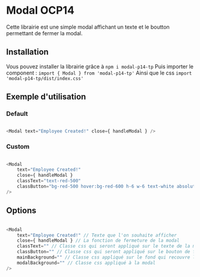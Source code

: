 # Modal OCP14

Cette librairie est une simple modal affichant un texte et le boutton permettant de fermer la modal.

## Installation 

Vous pouvez installer la librairie grâce à `npm i modal-p14-tp`
Puis importer le component : `import { Modal } from 'modal-p14-tp'`
Ainsi que le css `import 'modal-p14-tp/dist/index.css'`

## Exemple d'utilisation

### Default
```js

<Modal text="Employee Created!" close={ handleModal } />

```

### Custom
```js

<Modal 
	text="Employee Created!" 
	close={ handleModal }
	classText="text-red-500"
	classButton="bg-red-500 hover:bg-red-600 h-6 w-6 text-white absolute -top-2 -right-2 rounded-full p-2"
/>

```

## Options
```js

<Modal 
	text="Employee Created!" // Texte que l'on souhaite afficher
	close={ handleModal } // La fonction de fermeture de la modal
	classText="" // Classe css qui seront appliqué sur le texte de la modal
	classButton="" // Classe css qui seront appliqué sur le bouton de fermeture de la modal
	mainBackground="" // Classe css appliqué sur le fond qui recouvre le site
	modalBackground="" // Classe css appliqué à la modal
/>

```

